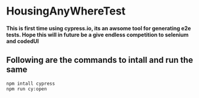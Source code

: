 # HousingAnyWhereTest

#### This is first time using cypress.io, its an awsome tool for generating e2e tests. Hope this will in future be a give endless competition to selenium and codedUI

## Following are the commands to intall and run the same

```bash
npm intall cypress
npm run cy:open
```
